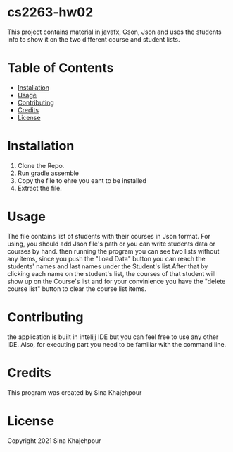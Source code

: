 # cs2263-hw02
This project contains material in javafx, Gson, Json and uses the students info to show it on the two different course and student lists. 
# Table of Contents
* [Installation](#installation)
* [Usage](#usage)
* [Contributing](#contributing)
* [Credits](#credits)
* [License](#license)
# Installation 
1. Clone the Repo.
2. Run gradle assemble 
3. Copy the file to ehre you eant to be installed
4. Extract the file.
# Usage
The file contains list of students with their courses in Json format. For using, you should add Json file's path or you can write students data or courses by hand. then running the program you can see two lists without any items, since you push the "Load Data" button you can reach the students' names and last names under the Student's list.After that by clicking each name on the student's list, the courses of that student will show up on the Course's list and for your convinience you have the "delete course list" button to clear the course list items.
# Contributing
the application is built in intelijj IDE but you can feel free to use any other IDE. Also, for executing part you need to be familiar with the command line.
# Credits
This program was created by Sina Khajehpour
# License
Copyright 2021 Sina Khajehpour
